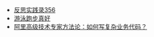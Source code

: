 + [反思实践录356](https://www.jianshu.com/p/6fb494506bfb)
+ [游泳跑步真好](https://www.jianshu.com/p/a7a67dbff06c)
+ [阿里高级技术专家方法论：如何写复杂业务代码？](https://www.jianshu.com/p/e6aef784dc2c)
